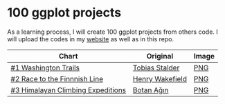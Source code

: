 # 100 ggplot projects

As a learning process, I will create 100 ggplot projects from others code. I will upload the codes in my [website](https://www.sajibdevnath.com) as well as in this repo.

| Chart      | Original | Image |
| ----------- | ----------- | ----------- |
| [#1 Washington Trails](https://www.sajibdevnath.com/p/100-ggplots-washington-trails/)   | [Tobias Stalder](https://github.com/toebR/Tidy-Tuesday/tree/master/hiking)       | [PNG](https://www.sajibdevnath.com/p/100-ggplots-washington-trails/images/1.png)|
| [#2 Race to the Finnnish Line](https://www.sajibdevnath.com/p/100-ggplots-race-to-the-finnish-line/)  |  [Henry Wakefield](https://github.com/henrywrover/tidytuesday/blob/master/R/phones.R)       |[PNG](https://www.sajibdevnath.com/p/100-ggplots-race-to-the-finnish-line/images/2.png) |
|[#3 Himalayan Climbing Expeditions](https://www.sajibdevnath.com/p/3-100-ggplots-himalayan-climbing-expeditions/)|[Botan Ağın](https://github.com/botan/tidytuesday/blob/main/R/2020-w39-himalayanclimbing.Rmd)|[PNG](https://www.sajibdevnath.com/p/3-100-ggplots-himalayan-climbing-expeditions/images/3.png)|
